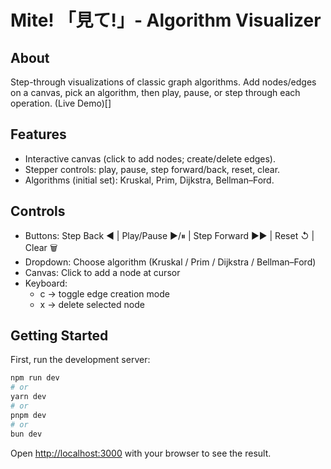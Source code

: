 # Mite! 「見て!」- Algorithm Visualizer

## About 

Step-through visualizations of classic graph algorithms. Add nodes/edges on a canvas, pick an algorithm, then play, pause, or step through each operation.
(Live Demo)[]

## Features

* Interactive canvas (click to add nodes; create/delete edges).
* Stepper controls: play, pause, step forward/back, reset, clear.
* Algorithms (initial set): Kruskal, Prim, Dijkstra, Bellman–Ford.

## Controls

* Buttons: Step Back ◀︎ | Play/Pause ▶︎/⏸ | Step Forward ▶︎▶︎ | Reset ↺ | Clear 🗑
* Dropdown: Choose algorithm (Kruskal / Prim / Dijkstra / Bellman–Ford)
* Canvas: Click to add a node at cursor
* Keyboard:
    * c → toggle edge creation mode
    * x → delete selected node

## Getting Started

First, run the development server:

```bash
npm run dev
# or
yarn dev
# or
pnpm dev
# or
bun dev
```

Open [http://localhost:3000](http://localhost:3000) with your browser to see the result.
